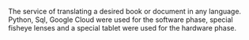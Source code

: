 The service of translating a desired book or document in any language.
Python, Sql, Google Cloud were used for the software phase, special fisheye lenses and a special tablet were used for
the hardware phase.
